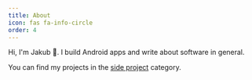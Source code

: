```yaml
---
title: About
icon: fas fa-info-circle
order: 4
---
```


Hi, I'm Jakub 👋. I build Android apps and write about software in general.

You can find my projects in the [side project](/categories/side-projects/) category.
